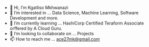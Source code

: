 - 👋 Hi, I’m Kgatliso Mkhwanazi
- 👀 I’m interested in ... Data Science, Machine Learning, Software Development and more.
- 🌱 I’m currently learning ... HashiCorp Certified Teraform Associate orffered by A Cloud Guru.
- 💞️ I’m looking to collaborate on ... Projects
- 📫 How to reach me ... ace27mk@gmail.com

<!---
Emkay27/Emkay27 is a ✨ special ✨ repository because its `README.md` (this file) appears on your GitHub profile.
You can click the Preview link to take a look at your changes.
--->
